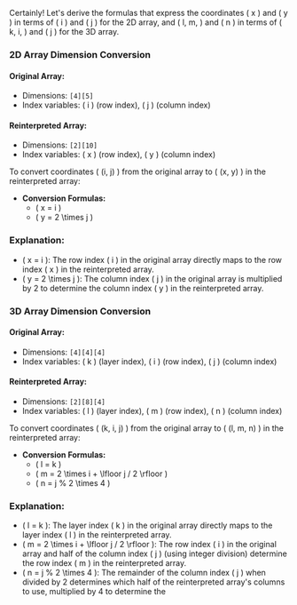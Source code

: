 Certainly! Let's derive the formulas that express the coordinates \( x \) and \( y \) in terms of \( i \) and \( j \) for the 2D array, and \( l, m, \) and \( n \) in terms of \( k, i, \) and \( j \) for the 3D array.

### 2D Array Dimension Conversion

#### Original Array:

- Dimensions: `[4][5]`
- Index variables: \( i \) (row index), \( j \) (column index)

#### Reinterpreted Array:

- Dimensions: `[2][10]`
- Index variables: \( x \) (row index), \( y \) (column index)

To convert coordinates \( (i, j) \) from the original array to \( (x, y) \) in the reinterpreted array:

- **Conversion Formulas:**
  - \( x = i \)
  - \( y = 2 \times j \)

### Explanation:

- \( x = i \): The row index \( i \) in the original array directly maps to the row index \( x \) in the reinterpreted array.
- \( y = 2 \times j \): The column index \( j \) in the original array is multiplied by 2 to determine the column index \( y \) in the reinterpreted array.

### 3D Array Dimension Conversion

#### Original Array:

- Dimensions: `[4][4][4]`
- Index variables: \( k \) (layer index), \( i \) (row index), \( j \) (column index)

#### Reinterpreted Array:

- Dimensions: `[2][8][4]`
- Index variables: \( l \) (layer index), \( m \) (row index), \( n \) (column index)

To convert coordinates \( (k, i, j) \) from the original array to \( (l, m, n) \) in the reinterpreted array:

- **Conversion Formulas:**
  - \( l = k \)
  - \( m = 2 \times i + \lfloor j / 2 \rfloor \)
  - \( n = j \% 2 \times 4 \)

### Explanation:

- \( l = k \): The layer index \( k \) in the original array directly maps to the layer index \( l \) in the reinterpreted array.
- \( m = 2 \times i + \lfloor j / 2 \rfloor \): The row index \( i \) in the original array and half of the column index \( j \) (using integer division) determine the row index \( m \) in the reinterpreted array.
- \( n = j \% 2 \times 4 \): The remainder of the column index \( j \) when divided by 2 determines which half of the reinterpreted array's columns to use, multiplied by 4 to determine the

